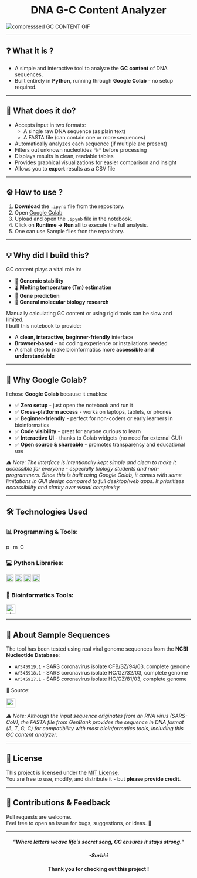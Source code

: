 <h1 align="center"> DNA G-C Content Analyzer </h1>
<p align="center">

  
![compresssed GC CONTENT GIF](https://github.com/user-attachments/assets/764d929e-b2a0-431a-8dff-8a068d006b98)

---

## ❓ What it is ?

- A simple and interactive tool to analyze the **GC content** of DNA sequences.
- Built entirely in **Python**, running through **Google Colab** - no setup required.
  
---

## 🤔 What does it do?

- Accepts input in two formats:
  - A single raw DNA sequence (as plain text)
  - A FASTA file (can contain one or more sequences)
- Automatically analyzes each sequence (if multiple are present)
- Filters out unknown nucleotides `"N"` before processing
- Displays results in clean, readable tables
- Provides graphical visualizations for easier comparison and insight
- Allows you to **export** results as a CSV file

---

## ⚙️ How to use ?

1. **Download** the `.ipynb` file from the repository.
2. Open [Google Colab](https://colab.research.google.com/)
3. Upload and open the `.ipynb` file in the notebook.
4. Click on **Runtime → Run all** to execute the full analysis.
5. One can use Sample files fron the repository.

---

## 💡 Why did I build this?

GC content plays a vital role in:
- 🔬 **Genomic stability**
- 🌡️ **Melting temperature (Tm) estimation**
- 🔎 **Gene prediction**
- 🔬 **General molecular biology research**

Manually calculating GC content or using rigid tools can be slow and limited.  
I built this notebook to provide:
- A **clean, interactive, beginner-friendly** interface  
- **Browser-based** - no coding experience or installations needed
- A small step to make bioinformatics more **accessible and understandable**

---

## 🚀 Why Google Colab?

I chose **Google Colab** because it enables:

- ✅ **Zero setup** - just open the notebook and run it
- ✅ **Cross-platform access** - works on laptops, tablets, or phones
- ✅ **Beginner-friendly** - perfect for non-coders or early learners in bioinformatics
- ✅ **Code visibility** - great for anyone curious to learn
- ✅ **Interactive UI** - thanks to Colab widgets (no need for external GUI)
- ✅ **Open source & shareable** - promotes transparency and educational use
  
 <i> ⚠️ Note: The interface is intentionally kept simple and clean to make it accessible for everyone - especially biology students and non-programmers. Since this is built using Google Colab, it comes with some limitations in GUI design compared to full desktop/web apps. It prioritizes accessibility and clarity over visual complexity. </i>

---

## 🛠️ Technologies Used

### 📊 Programming & Tools:

<p align="left">
  <img src="https://github.com/user-attachments/assets/433a444c-1b9c-4539-9fcd-b565aedf9aa9" alt="python" title="python" height="15"/>
  <img src="https://github.com/user-attachments/assets/244358c1-ce41-496a-95fa-c4baca2301c2" alt="markdown" title="markdown" height="15"/>
  <img src="https://github.com/user-attachments/assets/ac62d133-e81e-4d48-adfa-1388367ff322" alt="Colab" title="colab" height="15"/>
</p>

### 💻 Python Libraries:

<p align="left">
  <img src="https://img.shields.io/badge/BIOPYTHON-blue?style=flat-square&logo=biopython&logoColor=white" alt="Biopython" title="Biopython" height="20"/>
  <img src="https://img.shields.io/badge/PANDAS-black?style=flat-square&logo=pandas&logoColor=white" alt="pandas" title="pandas" height="20"/>
  <img src="https://img.shields.io/badge/MATPLOTLIB-yellow?style=flat-square&logo=matplotlib&logoColor=white" alt="matplotlib" title="matplotlib" height="20"/>
  <img src="https://img.shields.io/badge/IPYWIDGETS-whited9ff33?style=flat-square&logo=ipywidgets" alt="ipywidgets" title="ipywidgets" height="20"/>
</p>

### 🔬 Bioinformatics Tools:

<p align="left">
  <img src="https://img.shields.io/badge/NCBI-red?style=flat-square&logo=NCBI&logoColor=white" alt="streamlit" title="streamlit" height="25"/>
</p>

---

## 📃 About Sample Sequences
The tool has been tested using real viral genome sequences from the **NCBI Nucleotide Database**:

- `AY545919.1` - SARS coronavirus isolate CFB/SZ/94/03, complete genome
- `AY545918.1` - SARS coronavirus isolate HC/GZ/32/03, complete genome
- `AY545917.1` - SARS coronavirus isolate HC/GZ/81/03, complete genome
  
📌 Source:
<p align="left">
<a href="https://www.ncbi.nlm.nih.gov/"><img src="https://img.shields.io/badge/NCBI-blue?style=plastic&logo=NCBI" alt="ncbi" height="25" /> </a>
</p>  
<i> ⚠️ Note: Although the input sequence originates from an RNA virus (SARS-CoV), the FASTA file from GenBank provides the sequence in DNA format (A, T, G, C) for compatibility with most bioinformatics tools, including this GC content analyzer. </i>

---

## 📜 License
This project is licensed under the [MIT License](https://github.com/Surbhi-CodeLab/DNA-G-C-Content-Analyzer/blob/main/LICENSE).  
You are free to use, modify, and distribute it - but **please provide credit**.

---

## 🙌 Contributions & Feedback

Pull requests are welcome.  
Feel free to open an issue for bugs, suggestions, or ideas. 🤝

---
<p>
<h4 align="center"><i> "Where letters weave life’s secret song, GC ensures it stays strong." </i> </h4>
  <h4 align="center"><i> -Surbhi </i></h4>
 <h4 align="center"> Thank you for checking out this project ! </h4>
</p>

